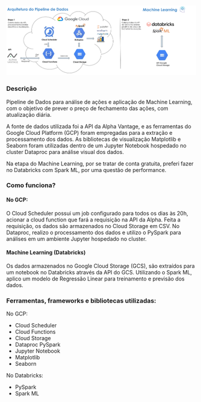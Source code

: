 ![Arquitetura do Pipeline](https://raw.githubusercontent.com/devrafael26/Pipeline-de-Dados-Machine-Learning/main/Arquitetura%20do%20Pipeline%20de%20dados%20-%20GCP.png)

### Descrição
Pipeline de Dados para análise de ações e aplicação de Machine Learning, com o objetivo de prever o preço de fechamento das ações, com atualização diária. 

A fonte de dados utilizada foi a API da Alpha Vantage, e as ferramentas do Google Cloud Platform (GCP) foram empregadas para a extração e processamento dos dados. As bibliotecas de visualização Matplotlib e Seaborn foram utilizadas dentro de um Jupyter Notebook hospedado no cluster Dataproc para análise visual dos dados.

Na etapa do Machine Learning,  por se tratar de conta gratuita,  preferi fazer no Databricks com Spark ML, por uma questão de performance. 

### Como funciona?
#### No GCP:
O Cloud Scheduler possui um job configurado para todos os dias às 20h,   acionar a cloud function que fará a requisição na API da Alpha.
Feita a requisição, os dados são armazenados no Cloud Storage em CSV.
No Dataproc, realizo o processamento dos dados e utilizo o PySpark para análises em um ambiente Jupyter hospedado no cluster.

#### Machine Learning (Databricks)

Os dados armazenados no Google Cloud Storage (GCS), são extraídos para um notebook no Databricks através da API do GCS. Utilizando o Spark ML, aplico um modelo de Regressão Linear para treinamento e previsão dos dados.
 
### Ferramentas, frameworks e bibliotecas utilizadas:

No GCP:
- Cloud Scheduler 
- Cloud Functions 
- Cloud Storage 
- Dataproc PySpark 
- Jupyter Notebook 
- Matplotlib 
- Seaborn 

No Databricks:
- PySpark 
- Spark ML 
